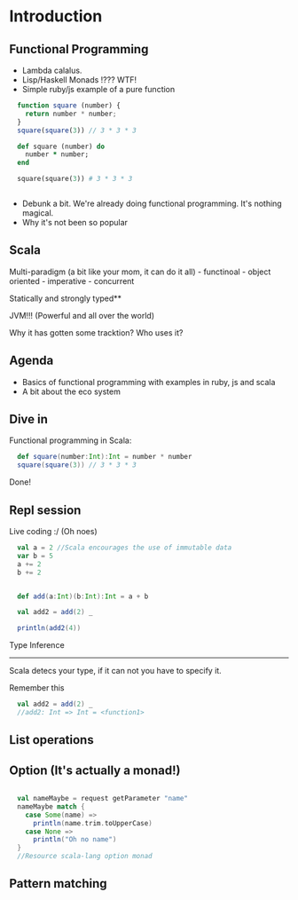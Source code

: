 Introduction
==============

Functional Programming
----------------------

 - Lambda calalus.
 - Lisp/Haskell Monads !??? WTF!
 - Simple ruby/js example of a pure function
  ```javascript
    function square (number) {
      return number * number;
    }
    square(square(3)) // 3 * 3 * 3
  ```
  ```ruby
    def square (number) do
      number * number;
    end

    square(square(3)) # 3 * 3 * 3
  ```


  ```Objective-C

  ```

 - Debunk a bit. We're already doing functional programming. It's nothing magical.
 - Why it's not been so popular

Scala
----------------------
  Multi-paradigm (a bit like your mom, it can do it all)
    - functinoal
    - object oriented
    - imperative
    - concurrent

  Statically and strongly typed**

  JVM!!! (Powerful and all over the world)


Why it has gotten some tracktion? Who uses it?

Agenda
-------
 - Basics of functional programming with examples in ruby, js and scala
 - A bit about the eco system


Dive in
-------
  Functional programming in Scala:
  ```scala
    def square(number:Int):Int = number * number
    square(square(3)) // 3 * 3 * 3
  ```

  Done!


Repl session
------------
Live coding :/ (Oh noes)

```scala
  val a = 2 //Scala encourages the use of immutable data
  var b = 5
  a += 2
  b += 2


  def add(a:Int)(b:Int):Int = a + b

  val add2 = add(2) _

  println(add2(4))
```

Type Inference
______________

Scala detecs your type, if it can not you have to specify it.

Remember this
```scala
  val add2 = add(2) _
  //add2: Int => Int = <function1>
```

List operations
----------------


Option (It's actually a monad!)
--------------------------------
```ruby
```

```scala
  val nameMaybe = request getParameter "name"
  nameMaybe match {
    case Some(name) =>
      println(name.trim.toUpperCase)
    case None =>
      println("Oh no name")
  }
  //Resource scala-lang option monad
```


Pattern matching
----------------


